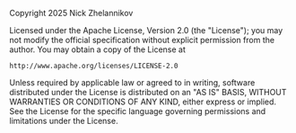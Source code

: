 Copyright 2025 Nick Zhelannikov

Licensed under the Apache License, Version 2.0 (the "License");
you may not modify the official specification without explicit permission from the author.
You may obtain a copy of the License at

    http://www.apache.org/licenses/LICENSE-2.0

Unless required by applicable law or agreed to in writing, software
distributed under the License is distributed on an "AS IS" BASIS,
WITHOUT WARRANTIES OR CONDITIONS OF ANY KIND, either express or implied.
See the License for the specific language governing permissions and limitations under the License.
